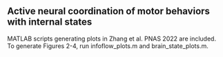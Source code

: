## Active neural coordination of motor behaviors with internal states ##

MATLAB scripts generating plots in Zhang et al. PNAS 2022 are included.
To generate Figures 2-4, run infoflow_plots.m and brain_state_plots.m.
